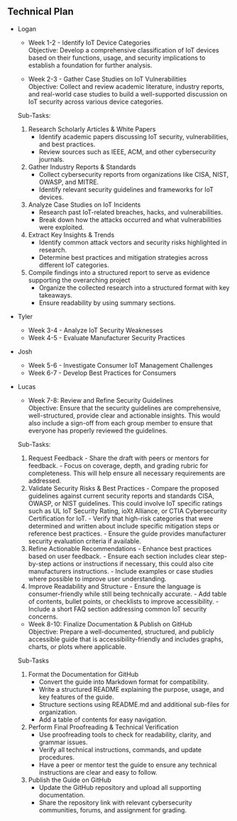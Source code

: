 ## Technical Plan

- Logan
  - Week 1-2 - Identify IoT Device Categories  
Objective: Develop a comprehensive classification of IoT devices based on their functions, usage, and security implications to establish a foundation for further analysis.

  - Week 2-3 - Gather Case Studies on IoT Vulnerabilities  
Objective: Collect and review academic literature, industry reports, and real-world case studies to build a well-supported discussion on IoT security across various device categories.

  Sub-Tasks:
  1.  Research Scholarly Articles & White Papers
      - Identify academic papers discussing IoT security, vulnerabilities, and best practices.
      - Review sources such as IEEE, ACM, and other cybersecurity journals.
  2.  Gather Industry Reports & Standards
      - Collect cybersecurity reports from organizations like CISA, NIST, OWASP, and MITRE.
      - Identify relevant security guidelines and frameworks for IoT devices.
  3.  Analyze Case Studies on IoT Incidents
      - Research past IoT-related breaches, hacks, and vulnerabilities.
      - Break down how the attacks occurred and what vulnerabilities were exploited.
  4.  Extract Key Insights & Trends
      - Identify common attack vectors and security risks highlighted in research.
      - Determine best practices and mitigation strategies across different IoT categories.
  5.  Compile findings into a structured report to serve as evidence supporting the overarching project
      - Organize the collected research into a structured format with key takeaways.
      - Ensure readability by using summary sections.

- Tyler
  - Week 3-4 - Analyze IoT Security Weaknesses
  - Week 4-5 - Evaluate Manufacturer Security Practices
- Josh
  - Week 5-6 - Investigate Consumer IoT Management Challenges
  - Week 6-7 - Develop Best Practices for Consumers
- Lucas
  - Week 7-8: Review and Refine Security Guidelines  
Objective: Ensure that the security guidelines are comprehensive, well-structured, provide clear and actionable insights. This would also include a sign-off from each group member to ensure that everyone has properly reviewed the guidelines. 

  Sub-Tasks:
  1.	Request Feedback
      - Share the draft with peers or mentors for feedback.
      - Focus on coverage, depth, and grading rubric for completeness. This will help ensure all necessary requirements are addressed. 
  2.	Validate Security Risks & Best Practices
      - Compare the proposed guidelines against current security reports and standards CISA, OWASP, or NIST guidelines. This could involve IoT specific ratings such as UL IoT Security Rating, ioXt Alliance, or CTIA Cybersecurity Certification for IoT. 
      - Verify that high-risk categories that were determined and written about include specific mitigation steps or reference best practices.
      - Ensure the guide provides manufacturer security evaluation criteria if available.
  3.	Refine Actionable Recommendations
      - Enhance best practices based on user feedback.
      - Ensure each section includes clear step-by-step actions or instructions if necessary, this could also cite manufacturers instructions. 
      - Include examples or case studies where possible to improve user understanding.
  4.	Improve Readability and Structure
      - Ensure the language is consumer-friendly while still being technically accurate.
      - Add table of contents, bullet points, or checklists to improve accessibility.
      - Include a short FAQ section addressing common IoT security concerns.
    	
   - Week 8-10: Finalize Documentation & Publish on GitHub  
Objective: Prepare a well-documented, structured, and publicly accessible guide that is accessibility-friendly and includes graphs, charts, or plots where applicable.

  Sub-Tasks
  1. Format the Documentation for GitHub
      - Convert the guide into Markdown format for compatibility.
      - Write a structured README explaining the purpose, usage, and key features of the guide.
      - Structure sections using README.md and additional sub-files for organization.
      - Add a table of contents for easy navigation.
  3. Perform Final Proofreading & Technical Verification
      - Use proofreading tools to check for readability, clarity, and grammar issues.
      - Verify all technical instructions, commands, and update procedures.
      - Have a peer or mentor test the guide to ensure any technical instructions are clear and easy to follow.
  4. Publish the Guide on GitHub
      - Update the GitHub repository and upload all supporting documentation.
      - Share the repository link with relevant cybersecurity communities, forums, and assignment for grading. 
